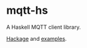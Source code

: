 mqtt-hs
=======

A Haskell MQTT client library.

[Hackage](https://hackage.haskell.org/package/mqtt-hs) and [examples](examples/).
